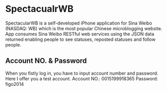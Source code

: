 SpectacualrWB
===================================  
SpectacularWB is a self-developed iPhone application for Sina Weibo (NASDAQ: WB) which is the most popular Chinese microblogging website.
App consumes Sina Weibo RESTful web services using the JSON data returned enabling people to see statuses, reposted statuses and follow people. 

Account NO. & Password
-----------------------------------  
When you fistly log in, you have to input account number and password. Here I offer you a test account.
Account NO.: 0015199918365
Password: figo2014
